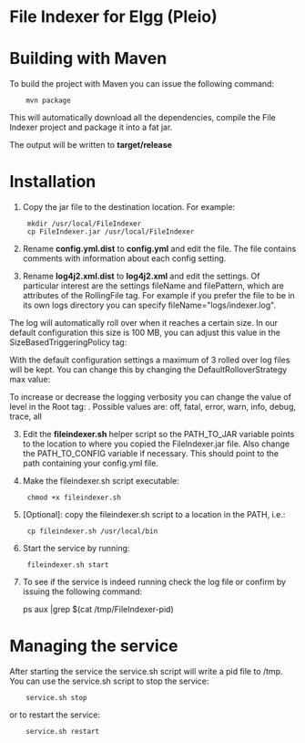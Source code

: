 # File Indexer for Elgg (Pleio)

# Building with Maven
To build the project with Maven you can issue the following command:
        
        mvn package

This will automatically download all the dependencies, compile the File
Indexer project and package it into a fat jar.

The output will be written to **target/release**

# Installation
1. Copy the jar file to the destination location. For example:

        mkdir /usr/local/FileIndexer
        cp FileIndexer.jar /usr/local/FileIndexer
2. Rename **config.yml.dist** to **config.yml** and edit the file. The file contains
comments with information about each config setting.
3. Rename **log4j2.xml.dist** to **log4j2.xml** and edit the settings. Of particular
interest are the settings fileName and filePattern, which are attributes
of the RollingFile tag. For example if you prefer the file to be in its
own logs directory you can specify fileName="logs/indexer.log".

The log will automatically roll over when it reaches a certain size.
In our default configuration this size is 100 MB, you can adjust this value
in the SizeBasedTriggeringPolicy tag: <SizeBasedTriggeringPolicy size="100 MB" />

With the default configuration settings a maximum of 3 rolled over log
files will be kept. You can change this by changing the DefaultRolloverStrategy
max value: <DefaultRolloverStrategy max="3"/>

To increase or decrease the logging verbosity you can change the value of 
level in the Root tag: <Root level="info">.
Possible values are: off, fatal, error, warn, info, debug, trace, all

3. Edit the **fileindexer.sh** helper script so the PATH_TO_JAR variable points
to the location to where you copied the FileIndexer.jar file. Also change 
the PATH_TO_CONFIG variable if necessary. This should point to the path
containing your config.yml file.
4. Make the fileindexer.sh script executable:

        chmod +x fileindexer.sh
5. [Optional]: copy the fileindexer.sh script to a location in the PATH, i.e.:

        cp fileindexer.sh /usr/local/bin
6. Start the service by running:
    
        fileindexer.sh start
7. To see if the service is indeed running check the log file or confirm
by issuing the following command:

    ps aux |grep $(cat /tmp/FileIndexer-pid)

# Managing the service
After starting the service the service.sh script will write a pid file to /tmp.
You can use the service.sh script to stop the service:

        service.sh stop
    
or to restart the service:
    
        service.sh restart



